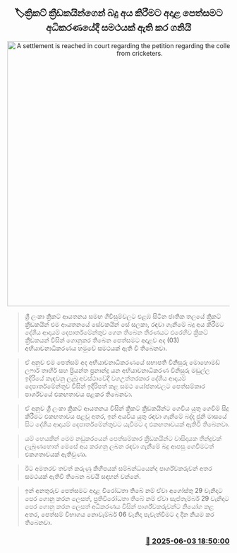 <p align='center'><b><h2 align='center' title='A settlement is reached in court regarding the petition regarding the collection of taxes from cricketers.'>🏷ක්‍රිකට් ක්‍රීඩකයින්ගෙන් බදු අය කිරීමට අදාළ පෙත්සමට අධිකරණයේදී සමථයක් ඇති කර ගනියි</h2></b></p>
<p align='center'><img src='https://helakuru.sgp1.cdn.digitaloceanspaces.com/esana/images/lib/court-2.jpg' width='600' alt='A settlement is reached in court regarding the petition regarding the collection of taxes from cricketers.'></p>

> ශ්‍රී ලංකා ක්‍රිකට් ආයතනය සමඟ ගිවිසුම්වලට එළඹ සිටින ජාතික තලයේ ක්‍රිකට් ක්‍රීඩකයින් එම ආයතනයේ සේවකයින් සේ සලකා, රඳවා ගැනීමේ බදු අය කිරීමට දේශීය ආදායම් දෙපාර්තමේන්තුව ගෙන තිබෙන තීරණයට එරෙහිව ක්‍රිකට් ක්‍රීඩකයන් විසින් ගොනුකර තිබෙන පෙත්සමට අදාළව අද (03) අභියාචනාධිකරණය හමුවේ සමථයක් ඇති වී තිබෙනවා.

> ඒ අනුව එම පෙත්සම් අද අභියාචනාධිකරණයේ සභාපති විනිසුරු මොහොමඩ් ලෆාර් තාහීර් සහ ප්‍රියන්ත ප්‍රනාන්දු යන අභියාචනාධිකරණ විනිසුරු මඩුල්ල ඉදිරියේ කැඳවනු ලැබූ අවස්ථාවේදී වගඋත්තරකාර දේශීය ආදායම් දෙපාර්තමේන්තුව විසින් ඉදිරිපත් කළ සමථ යෝජනාවලට පෙත්සම්කාර පාර්ශ්වයේ එකඟතාවය පළකර තිබෙනවා.

> ඒ අනුව ශ්‍රී ලංකා ක්‍රිකට් ආයතනය විසින් ක්‍රිකට් ක්‍රීඩකයින්ට ගෙවිය යුතු ගෙවීම් සිදු කිරීමට එකඟතාවය පළවූ අතර, ඉන් අයවිය යුතු රඳවා ගැනීමේ බද්ද ජුනි මාසයේ සිට දේශීය ආදායම් දෙපාර්තමේන්තුවට යැවීමට ද එකඟතාවයක් ඇතිවී තිබෙනවා.

> යම් හෙයකින් මෙම නඩුකරයෙන් පෙත්සම්කාර ක්‍රීඩකයින්ට වාසිදායක තීන්දුවක් ලැබුණහොත් මෙසේ අය කරගනු ලබන රඳවා ගැනීමේ බදු ආපසු ගෙවීමටත් එකගතාවයක් ඇතිවුණා.

> ඊට අමතරව තවත් කරුණු කිහිපයක් සම්බන්ධයෙන්ද පාර්ශ්වකරුවන් අතර සමථයක් ඇතිවී තිබෙන බවයි සඳහන් වන්නේ.

> ඉන් අනතුරුව පෙත්සමට අදාළ විරෝධතා තිබේ නම් ඒවා අගෝස්තු 29 වැනිදාට පෙර ගොනු කරන ලෙසත්, ප්‍රතිවිරෝධතා තිබේ නම් ඒවා සැප්තැම්බර් 29 වැනිදාට පෙර ගොනු කරන ලෙසත් අධිකරණය විසින් පාර්ශ්වකරුවන්ට නියෝග කළ අතර, පෙත්සම් විභාගය නොවැම්බර් 06 වැනිදා පැවැත්වීමට ද දින නියම කර තිබෙනවා.



<h3 align='right'><a href='https://www.helakuru.lk/esana/p/110675/'>📅 2025-06-03 18:50:00</a></h3>
